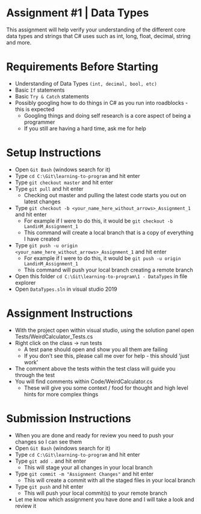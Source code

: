 # Assignment #1 | Data Types

This assignment will help verify your understanding of the different core data types and strings that C# uses such as int, long, float, decimal, string and more.

# Requirements Before Starting

* Understanding of Data Types `(int, decimal, bool, etc)`
* Basic `If` statements
* Basic `Try & Catch` statements
* Possibly googling how to do things in C# as you run into roadblocks - this is expected
  * Googling things and doing self research is a core aspect of being a programmer
  * If you still are having a hard time, ask me for help

# Setup Instructions

* Open `Git Bash` (windows search for it)
* Type `cd C:\Git\learning-to-program` and hit enter
* Type `git checkout master` and hit enter
* Type `git pull` and hit enter
  * Checking out master and pulling the latest code starts you out on latest changes
* Type `git checkout -b <your_name_here_without_arrows>_Assignment_1` and hit enter
  * For example if I were to do this, it would be `git checkout -b LandinM_Assignment_1`
  * This command will create a local branch that is a copy of everything I have created
* Type `git push -u origin <your_name_here_without_arrows>_Assignment_1` and hit enter
  * For example if I were to do this, it would be `git push -u origin LandinM_Assignment_1`
  * This command will push your local branch creating a remote branch
* Open this folder `cd C:\Git\learning-to-program\1 - DataTypes` in file explorer
* Open `DataTypes.sln` in visual studio 2019

# Assignment Instructions

* With the project open within visual studio, using the solution panel open Tests/WeirdCalculator_Tests.cs
* Right click on the class -> run tests
  * A test pane should open and show you all them are failing
  * If you don't see this, please call me over for help - this should 'just work'
* The comment above the tests within the test class will guide you through the test
* You will find comments within Code/WeirdCalculator.cs
  * These will give you some context / food for thought and high level hints for more complex things
  
# Submission Instructions

* When you are done and ready for review you need to push your changes so I can see them
* Open `Git Bash` (windows search for it)
* Type `cd C:\Git\learning-to-program` and hit enter
* Type `git add .` and hit enter
  * This will stage your all changes in your local branch
* Type `git commit -m "Assignment Changes"` and hit enter
  * This will create a commit with all the staged files in your local branch
* Type `git push` and hit enter
  * This will push your local commit(s) to your remote branch
* Let me know which assignment you have done and I will take a look and review it
